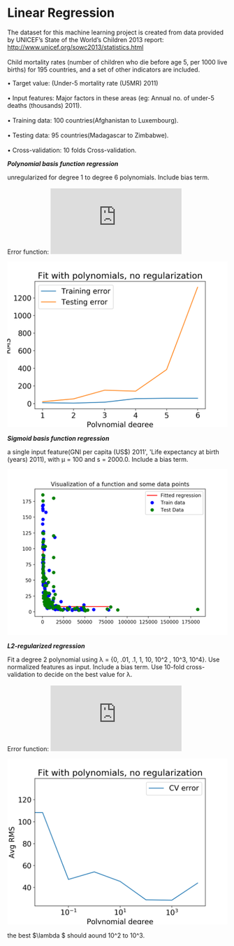 # Linear Regression 

The dataset for this machine learning project is created from data provided by UNICEF’s State of the World’s Children 2013 report:
http://www.unicef.org/sowc2013/statistics.html <br />  
Child mortality rates (number of children who die before age 5, per 1000 live births) for 195 countries, and a set of other indicators are included.

• Target value: (Under-5 mortality rate (U5MR) 2011)<br />  
• Input features: Major factors in these areas (eg: Annual no. of under-5 deaths (thousands) 2011).<br />  
• Training data: 100 countries(Afghanistan to Luxembourg).<br />  
• Testing data: 95 countries(Madagascar to Zimbabwe).<br />  
• Cross-validation: 10 folds Cross-validation.



***Polynomial basis function regression*** 


unregularized for degree 1 to degree 6 polynomials. Include bias term.<br />  
Error function: ![](https://latex.codecogs.com/gif.latex?E%28w%29%20%3D%5Cfrac%7B1%7D%7B2%7D%5Cleft%28%20%5Csum_%7Bk%3D1%7D%5En%20t_n%20-%20w%5ETx_n%20%5Cright%29%5E2)<br />  

![alternativetext](Graph/5.2.1_BeforeNormalize.png)


***Sigmoid basis function regression*** 
<br />  

a single input feature(GNI per capita (US$) 2011', 'Life expectancy at birth (years) 2011), with µ = 100 and s = 2000.0. Include a bias term.

![alternativetext](Graph/5.3_lambda=100.png)

***L2-regularized regression***

 Fit a degree 2 polynomial using λ = {0, .01, .1, 1, 10, 10^2 , 10^3, 10^4}. Use normalized features as input. Include a bias term. Use 10-fold cross-validation to decide on the best value for λ. <br />  
 Error function: ![](https://latex.codecogs.com/gif.latex?E%28w%29%20%3D%5Cfrac%7B1%7D%7B2%7D%5Cleft%28%20%5Csum_%7Bk%3D1%7D%5En%20t_n%20-%20w%5ETx_n%20%5Cright%29%5E2-%28%5Clambda%5Csum_%7Bk%3D1%7D%5En%20w_k%29)

 ![alternativetext](Graph/5.4.png)

 the best $\lambda $ should aound 10^2 to 10^3.
